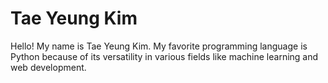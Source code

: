 # Tae Yeung Kim
Hello! My name is Tae Yeung Kim. My favorite programming language is Python because of its versatility in various fields like machine learning and web development.
